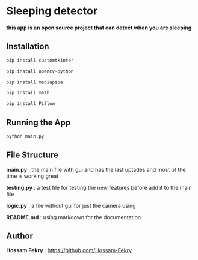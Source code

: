 # Sleeping detector

**this app is an open source project that can detect when you are sleeping**

## Installation

```bash
pip install customtkinter
```

```bash
pip install opencv-python
```

```bash
pip install mediapipe
```

```bash
pip install math
```

```bash
pip install Pillow
```

## Running the App

```bash
python main.py
```

## File Structure
**main.py** : the main file with gui and has the last uptades and most of the time is working great

**testing.py** : a test file for testing the new features before add it to the main file

**logic.py** : a file without gui for just the camera using

**README.md** : using markdown for the documentation

## Author

**Hossam Fekry** : https://github.com/Hossam-Fekry
